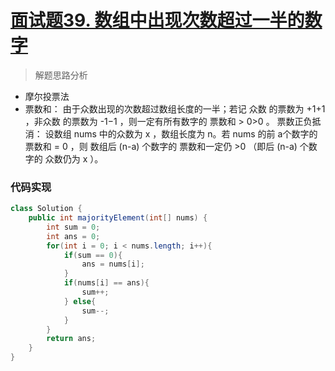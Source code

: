 # [面试题39. 数组中出现次数超过一半的数字](https://leetcode-cn.com/problems/shu-zu-zhong-chu-xian-ci-shu-chao-guo-yi-ban-de-shu-zi-lcof/)

> 解题思路分析

- 摩尔投票法
- 票数和： 由于众数出现的次数超过数组长度的一半；若记 众数 的票数为 +1+1 ，非众数 的票数为 -1−1 ，则一定有所有数字的 票数和 > 0>0 。
  票数正负抵消： 设数组 nums 中的众数为 x ，数组长度为 n。若 nums 的前 a个数字的 票数和 = 0 ，则 数组后 (n-a) 个数字的 票数和一定仍 >0 （即后 (n-a) 个数字的 众数仍为 x ）。


### 代码实现


~~~java
class Solution {
    public int majorityElement(int[] nums) {
        int sum = 0;
        int ans = 0;
        for(int i = 0; i < nums.length; i++){
            if(sum == 0){
                ans = nums[i];
            }
            if(nums[i] == ans){
                sum++;
            } else{
                sum--;
            }
        }
        return ans;
    }
}
~~~

